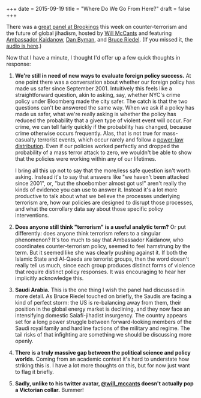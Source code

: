 +++
date = 2015-09-19
title = "Where Do We Go From Here?"
draft = false
+++

There was a [great panel at Brookings](http://www.brookings.edu/events/2015/09/16-global-jihad-movement) this week on counter-terrorism and the future of global jihadism, hosted by [Will McCants](https://twitter.com/will_mccants/) and featuring [Ambassador Kaidanow](http://www.state.gov/r/pa/ei/biog/80149.htm), [Dan Byman](https://twitter.com/dbyman), and [Bruce Riedel](http://www.brookings.edu/experts/riedelb). (If you missed it, the [audio is here](http://7515766d70db9af98b83-7a8dffca7ab41e0acde077bdb93c9343.r43.cf1.rackcdn.com/20150916_FutureofJihad_Falk.mp3).) 

Now that I have a minute, I thought I'd offer up a few quick thoughts in response: 

1.	**We're still in need of new ways to evaluate foreign policy success.** At one point there was a conversation about whether our foreign policy has made us safer since September 2001. Intuitively this feels like a straightforward question, akin to asking, say, whether NYC's crime policy under Bloomberg made the city safer. The catch is that the two questions can't be answered the same way. When we ask if a policy has made us safer, what we're really asking is whether the policy has reduced the probability that a given type of violent event will occur. For crime, we can tell fairly quickly if the probability has changed, because crime otherwise occurs frequently. Alas, that is not true for mass-casualty terrorist events, which occur rarely and follow a [power-law distribution](https://en.wikipedia.org/wiki/Power_law#Power-law_probability_distributions). Even if our policies worked perfectly and dropped the probability of a mass terror attack to zero, we wouldn't be able to show that the policies were working within any of our lifetimes.

	I bring all this up not to say that the more/less safe question isn't worth asking. Instead it's to say that answers like "we haven't been attacked since 2001", or, "but the shoebomber almost got us!" aren't really the kinds of evidence you can use to answer it. Instead it's a lot more productive to talk about what we believe the processes underlying terrorism are, how our policies are designed to disrupt those processes, and what the corrollary data say about those specific policy interventions.  

2. **Does anyone still think "terrorism" is a useful analytic term?** Or put differently: does anyone think terrorism refers to a singular phenomenon? It's too much to say that Ambassador Kaidanow, who coordinates counter-terrorism policy, seemed to feel hamstrung by the term. But it seemed like she was clearly pushing against it. If both the Islamic State and Al-Qaeda are terrorist groups, then the word doesn't really tell us much, since each group produces distinct forms of violence that require distinct policy responses. It was encouraging to hear her implicitly acknowledge this.

3. **Saudi Arabia.** This is the one thing I wish the panel had discussed in more detail. As Bruce Riedel touched on briefly, the Saudis are facing a kind of perfect storm: the US is re-balancing away from them, their position in the global energy market is declining, and they now face an intensifying domestic Salafi-jihadist insurgency. The country appears set for a long power struggle between forward-looking members of the Saudi royal family and hardline factions of the military and regime. The tail risks of that infighting are something we should be discussing more openly.

4. **There is a truly massive gap between the political science and policy worlds.** Coming from an academic context it's hard to understate how striking this is. I have a lot more thoughts on this, but for now just want to flag it briefly.

5. **Sadly, unlike to his twitter avatar, [@will_mccants](https://twitter.com/will_mccants) doesn't actually pop a Victorian collar.** Bummer!
